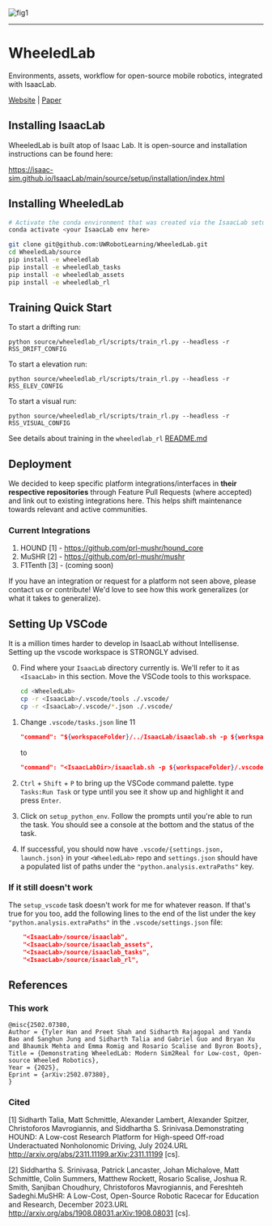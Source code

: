 <img src="docs/media/fig1.png" alt="fig1" />

---

# WheeledLab
Environments, assets, workflow for open-source mobile robotics, integrated with IsaacLab.

[Website](https://uwrobotlearning.github.io/WheeledLab/) | [Paper](https://arxiv.org/abs/2502.07380)

## Installing IsaacLab

WheeledLab is built atop of Isaac Lab. It is open-source and installation instructions can be found here:

https://isaac-sim.github.io/IsaacLab/main/source/setup/installation/index.html

## Installing WheeledLab

```bash
# Activate the conda environment that was created via the IsaacLab setup.
conda activate <your IsaacLab env here>

git clone git@github.com:UWRobotLearning/WheeledLab.git
cd WheeledLab/source
pip install -e wheeledlab
pip install -e wheeledlab_tasks
pip install -e wheeledlab_assets
pip install -e wheeledlab_rl
```

## Training Quick Start

To start a drifting run:

```
python source/wheeledlab_rl/scripts/train_rl.py --headless -r RSS_DRIFT_CONFIG 
```

To start a elevation run:

```
python source/wheeledlab_rl/scripts/train_rl.py --headless -r RSS_ELEV_CONFIG 
```

To start a visual run:

```
python source/wheeledlab_rl/scripts/train_rl.py --headless -r RSS_VISUAL_CONFIG 
```

See details about training in the `wheeledlab_rl` [README.md](source/wheeledlab_rl/docs/README.md)

## Deployment

We decided to keep specific platform integrations/interfaces in **their respective repositories** through Feature Pull Requests (where accepted) and link out to existing integrations here. This helps shift maintenance towards relevant and active communities.

### Current Integrations

1. HOUND [1] - https://github.com/prl-mushr/hound_core
2. MuSHR [2] - https://github.com/prl-mushr/mushr
3. F1Tenth [3] - (coming soon)

If you have an integration or request for a platform not seen above, please contact us or contribute! We'd love to see how this work generalizes (or what it takes to generalize).

## Setting Up VSCode

It is a million times harder to develop in IsaacLab without Intellisense. Setting up the vscode workspace is
STRONGLY advised.

0. Find where your `IsaacLab` directory currently is. We'll refer to it as `<IsaacLab>` in this section. Move the VSCode tools to this workspace.

    ```bash
    cd <WheeledLab>
    cp -r <IsaacLab>/.vscode/tools ./.vscode/
    cp -r <IsaacLab>/.vscode/*.json ./.vscode/
    ```

1. Change `.vscode/tasks.json` line 11

    ```json
    "command": "${workspaceFolder}/../IsaacLab/isaaclab.sh -p ${workspaceFolder}/.vscode/tools/setup_vscode.py"
    ```

    to

    ```json
    "command": "<IsaacLabDir>/isaaclab.sh -p ${workspaceFolder}/.vscode/tools/setup_vscode.py"
    ```

2. `Ctrl` + `Shift` + `P` to bring up the VSCode command palette. type `Tasks:Run Task` or type until you see it show up and highlight it and press `Enter`.
3. Click on `setup_python_env`. Follow the prompts until you're able to run the task. You should see a console at the bottom and the status of the task.
4. If successful, you should now have `.vscode/{settings.json, launch.json}` in your `<WheeledLab>` repo and `settings.json` should have a populated list of paths under the `"python.analysis.extraPaths"` key.

### If it still doesn't work

The `setup_vscode` task doesn't work for me for whatever reason. If that's true for you too, add the following lines to the end of the list under the key `"python.analysis.extraPaths"` in the `.vscode/settings.json` file:

```json
    "<IsaacLab>/source/isaaclab",
    "<IsaacLab>/source/isaaclab_assets",
    "<IsaacLab>/source/isaaclab_tasks",
    "<IsaacLab>/source/isaaclab_rl",
```

## References

### This work

```
@misc{2502.07380,
Author = {Tyler Han and Preet Shah and Sidharth Rajagopal and Yanda Bao and Sanghun Jung and Sidharth Talia and Gabriel Guo and Bryan Xu and Bhaumik Mehta and Emma Romig and Rosario Scalise and Byron Boots},
Title = {Demonstrating WheeledLab: Modern Sim2Real for Low-cost, Open-source Wheeled Robotics},
Year = {2025},
Eprint = {arXiv:2502.07380},
}
```

### Cited

[1] Sidharth Talia, Matt Schmittle, Alexander Lambert, Alexander Spitzer, Christoforos Mavrogiannis, and Siddhartha S. Srinivasa.Demonstrating HOUND: A Low-cost Research Platform for High-speed Off-road Underactuated Nonholonomic Driving, July 2024.URL http://arxiv.org/abs/2311.11199.arXiv:2311.11199 [cs].

[2] Siddhartha S. Srinivasa, Patrick Lancaster, Johan Michalove, Matt Schmittle, Colin Summers, Matthew Rockett, Rosario Scalise, Joshua R. Smith, Sanjiban Choudhury, Christoforos Mavrogiannis, and Fereshteh Sadeghi.MuSHR: A Low-Cost, Open-Source Robotic Racecar for Education and Research, December 2023.URL http://arxiv.org/abs/1908.08031.arXiv:1908.08031 [cs].
